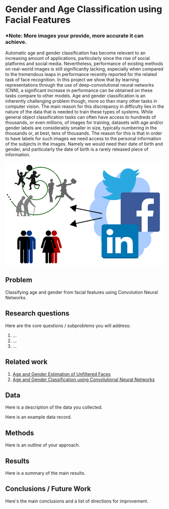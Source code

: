 # Gender and Age Classification using Facial Features

### *Note: More images your provide, more accurate it can achieve.

Automatic age and gender classification has become relevant to an increasing amount of applications, particularly since the rise of social platforms and social media. Nevertheless, performance of existing methods on real-world images is still significantly lacking, especially when compared to the tremendous leaps in performance recently reported for the related task of face recognition. In this project we show that by learning representations through the use of deep-convolutional neural networks (CNN), a significant increase in performance can be obtained on these tasks compare to other models. Age and gender classification is an inherently challenging problem though, more so than many other tasks in computer vision. The main reason for this discrepancy in difficulty lies in the nature of the data that is needed to train these types of systems. While general object classification tasks can often have access to hundreds of thousands, or even millions, of images for training, datasets with age and/or gender labels are considerably smaller in size, typically numbering in the thousands or, at best, tens of thousands. The reason for this is that in order to have labels for such images we need access to the personal information of the subjects in the images. Namely we would need their date of birth and gender, and particularly the date of birth is a rarely released piece of information.

![Input Image](image.png)


## Problem

Classifying age and gender from facial features using Convolution Neural Networks. 

## Research questions

Here are the core questions / subproblems you will address:

1. ...
2. ...
3. ...

## Related work

1. [Age and Gender Estimation of Unfiltered Faces](https://pdfs.semanticscholar.org/1be4/98d4bbc30c3bfd0029114c784bc2114d67c0.pdf)
2. [Age and Gender Classification using Convolutional Neural Networks](http://www.openu.ac.il/home/hassner/projects/cnn_agegender/CNN_AgeGenderEstimation.pdf)

## Data

Here is a description of the data you collected.

Here is an example data record.

## Methods

Here is an outline of your approach.

## Results

Here is a summary of the main results.

## Conclusions / Future Work

Here's the main conclusions and a list of directions for improvement.

